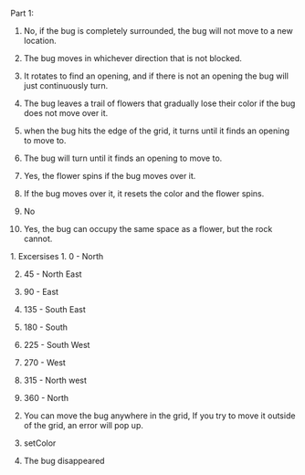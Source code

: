 Part 1:
<ls>
1. No, if the bug is completely surrounded, the bug will not move to a new location.

2. The bug moves in whichever direction that is not blocked.

3. It rotates to find an opening, and if there is not an opening the bug will just continuously turn.

4. The bug leaves a trail of flowers that gradually lose their color if the bug does not move over it.

5. when the bug hits the edge of the grid, it turns until it finds an opening to move to.

6. The bug will turn until it finds an opening to move to.

7. Yes, the flower spins if the bug moves over it.

8. If the bug moves over it, it resets the color and the flower spins.

9. No

10. Yes, the bug can occupy the same space as a flower, but the rock cannot.
</ls>

<ls>
1. Excersises
  <ls>
  1. 0 - North
    
  2. 45 - North East
    
  3. 90 - East
  
  4. 135 - South East
  
  5. 180 - South
  
  6. 225 - South West
  
  7. 270 - West
  
  8. 315 - North west
  
  9. 360 - North
  </ls>
  
2. You can move the bug anywhere in the grid, If you try to move it outside of the grid, an error will pop up.

3. setColor

4. The bug disappeared
</ls>
